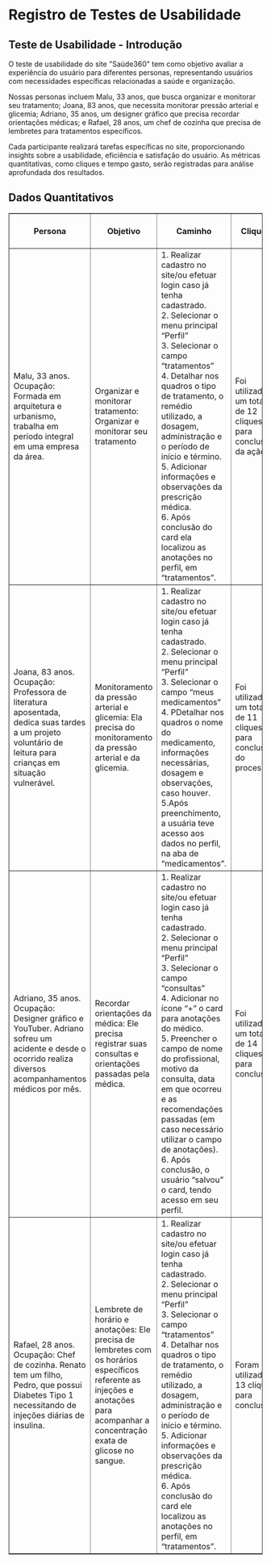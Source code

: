 # Registro de Testes de Usabilidade

<!DOCTYPE html>
<html lang="en">
<head>
    <meta charset="UTF-8">
    <meta name="viewport" content="width=device-width, initial-scale=1.0">
    <title>Dados do Teste de Usabilidade</title>
</head>
<body>

<h2>Teste de Usabilidade - Introdução</h2>

<p>O teste de usabilidade do site "Saúde360" tem como objetivo avaliar a experiência do usuário para diferentes personas, representando usuários com necessidades específicas relacionadas a saúde e organização.</p>

<p>Nossas personas incluem Malu, 33 anos, que busca organizar e monitorar seu tratamento; Joana, 83 anos, que necessita monitorar pressão arterial e glicemia; Adriano, 35 anos, um designer gráfico que precisa recordar orientações médicas; e Rafael, 28 anos, um chef de cozinha que precisa de lembretes para tratamentos específicos.</p>

<p>Cada participante realizará tarefas específicas no site, proporcionando insights sobre a usabilidade, eficiência e satisfação do usuário. As métricas quantitativas, como cliques e tempo gasto, serão registradas para análise aprofundada dos resultados.</p>

<h2>Dados Quantitativos</h2>

<table border="1" style="width: 100%;">
    <thead>
        <tr>
            <th>Persona</th>
            <th>Objetivo</th>
            <th>Caminho</th>
            <th>Cliques</th>
            <th>Tempo Gasto (minutos)</th>
        </tr>
    </thead>
    <tbody>
        <tr>
            <td>Malu, 33 anos. Ocupação: Formada em arquitetura e urbanismo, trabalha em período integral em uma empresa da área. </td>
            <td>Organizar e monitorar tratamento: Organizar e monitorar seu tratamento</td>
            <td>
                1. Realizar cadastro no site/ou efetuar login caso já tenha cadastrado.<br>
                2. Selecionar o menu principal “Perfil”<br>
                3. Selecionar o campo “tratamentos” <br>
                4. Detalhar nos quadros o tipo de tratamento, o remédio utilizado, a dosagem, administração  e o período de início e término. <br>
                5. Adicionar informações e observações da prescrição médica. <br>
                6. Após conclusão do card  ela localizou as anotações  no perfil, em “tratamentos”.
            </td>
            <td>Foi utilizado um total de 12 cliques para conclusão da ação.</td>
            <td>O tempo gasto pela usuária foi de 5 minutos.</td>
        </tr>
        <tr>
            <td>Joana, 83 anos. Ocupação: Professora de literatura aposentada, dedica suas tardes a um projeto voluntário de leitura para crianças em situação vulnerável. </td>
            <td>Monitoramento da pressão arterial e glicemia: Ela precisa do monitoramento da pressão arterial e da glicemia.</td>
            <td>
                1.  Realizar cadastro no site/ou efetuar login caso já tenha cadastrado.<br>
                2. Selecionar o menu principal “Perfil”<br>
                3. Selecionar o campo “meus medicamentos”<br>
                4. PDetalhar nos quadros o nome do medicamento, informações necessárias, dosagem e observações, caso houver.<br>
                5.Após preenchimento, a usuária teve acesso aos dados  no perfil, na aba de “medicamentos”.
            </td>
            <td>Foi utilizado um total de 11 cliques para conclusão do processo. </td>
            <td>O tempo gasto foi de 12 minutos.</td>
        </tr>
        <tr>
            <td>Adriano, 35 anos. Ocupação: Designer gráfico e YouTuber. Adriano sofreu um acidente e desde o ocorrido realiza diversos acompanhamentos médicos por mês. </td>
            <td>Recordar orientações da médica: Ele precisa registrar suas consultas e orientações passadas pela  médica.</td>
            <td>
                1.  Realizar cadastro no site/ou efetuar login caso já tenha cadastrado.<br>
                2.  Selecionar o menu principal “Perfil” <br>
                3. Selecionar o campo “consultas”<br>
                4.  Adicionar no ícone “+” o card para anotações do médico.<br>
                5. Preencher o campo de nome do profissional, motivo da consulta, data em que ocorreu e as recomendações passadas (em caso necessário utilizar o campo de anotações).<br>
                6. Após conclusão, o usuário “salvou” o card, tendo acesso em seu perfil.
            </td>
            <td>Foi utilizado um total de 14 cliques para conclusão.</td>
            <td>O tempo gasto foi de 8 minutos.</td>
        </tr>
        <tr>
            <td>Rafael, 28 anos. Ocupação: Chef de cozinha. Renato tem um filho, Pedro, que possui Diabetes Tipo 1 necessitando de injeções diárias de insulina.</td>
            <td>Lembrete de horário e anotações: Ele precisa de lembretes com os horários específicos referente as injeções e anotações para acompanhar a concentração exata de glicose no sangue.</td>
            <td>
                1. Realizar cadastro no site/ou efetuar login caso já tenha cadastrado.<br>
                2. Selecionar o menu principal “Perfil”<br>
                3.  Selecionar o campo “tratamentos”<br>
                4.  Detalhar nos quadros o tipo de tratamento, o remédio utilizado, a dosagem, administração  e o período de início e término.<br>
                5.  Adicionar informações e observações da prescrição médica.<br>
                6. Após conclusão do card  ele localizou as anotações  no perfil, em “tratamentos”.
            </td>
            <td>Foram utilizados 13 cliques para conclusão.</td>
            <td>O tempo gasto foi de 6 minutos.</td>
        </tr>
    </tbody>
</table>

</body>
</html>

